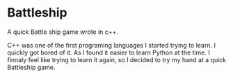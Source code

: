 # Battleship
A quick Battle ship game wrote in c++.

C++ was one of the first programing languages I started trying to learn. I quickly got bored of it.
As I found it easier to learn Python at the time. I finnaly feel like trying to learn it again,
so I decided to try my hand at a quick Battleship game.
